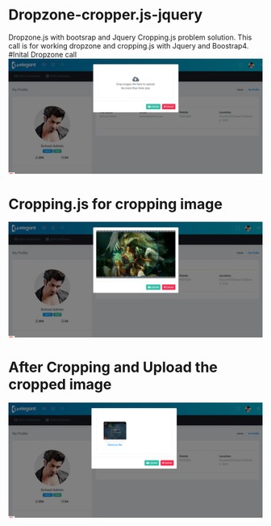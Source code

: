 # Dropzone-cropper.js-jquery
Dropzone.js with bootsrap and Jquery Cropping.js problem solution.
This call is for working dropzone and cropping.js with Jquery and Boostrap4.
#Inital Dropzone call
![DROPZONE](https://raw.githubusercontent.com/emrulmax2/Dropzone-cropper.js-jquery/master/Eguee%20%20%20My%20Profile2.png)
# Cropping.js for cropping image
![CROPPING JS](https://raw.githubusercontent.com/emrulmax2/Dropzone-cropper.js-jquery/master/Eguee%20%20%20My%20Profile3.png)
# After Cropping and Upload the cropped image
![After cropping](https://raw.githubusercontent.com/emrulmax2/Dropzone-cropper.js-jquery/master/Eguee%20%20%20My%20Profile4.png)
